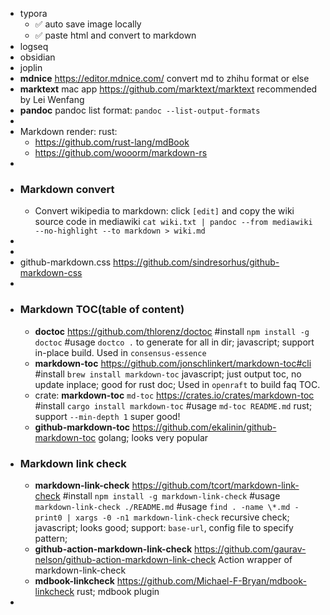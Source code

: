 - typora
	- ✅ auto save image locally
	- ✅ paste html and convert to markdown
- logseq
- obsidian
- joplin
- **mdnice**
  https://editor.mdnice.com/
  convert md to zhihu format or else
- **marktext** mac app
  https://github.com/marktext/marktext
  recommended by Lei Wenfang
- **pandoc**
  pandoc list format:
  `pandoc --list-output-formats`
-
- Markdown render:
  rust:
	- https://github.com/rust-lang/mdBook
	- https://github.com/wooorm/markdown-rs
-
- ### Markdown convert
	- Convert wikipedia to markdown:
	  click `[edit]` and copy the wiki source code in mediawiki
	  `cat wiki.txt | pandoc --from mediawiki  --no-highlight --to markdown > wiki.md`
-
-
- github-markdown.css
  https://github.com/sindresorhus/github-markdown-css
-
- ### Markdown TOC(table of content)
	- **doctoc**
	  https://github.com/thlorenz/doctoc
	  #install `npm install -g doctoc`
	  #usage `doctco .` to generate for all in dir;
	  javascript; support in-place build. Used in `consensus-essence`
	- **markdown-toc**
	  https://github.com/jonschlinkert/markdown-toc#cli
	  #install `brew install markdown-toc`
	  javascript; just output toc, no update inplace; good for rust doc;
	  Used in `openraft` to build faq TOC.
	- crate: **markdown-toc** `md-toc`
	  https://crates.io/crates/markdown-toc
	  #install `cargo install markdown-toc`
	  #usage `md-toc README.md`
	  rust; support `--min-depth 1` super good!
	- **github-markdown-toc**
	  https://github.com/ekalinin/github-markdown-toc
	  golang; looks very popular
- ### Markdown link check
	- **markdown-link-check**
	  https://github.com/tcort/markdown-link-check
	  #install `npm install -g markdown-link-check`
	  #usage `markdown-link-check ./README.md`
	  #usage `find . -name \*.md -print0 | xargs -0 -n1 markdown-link-check` recursive check;
	  javascript; looks good; support: `base-url`, config file to specify pattern;
	- **github-action-markdown-link-check**
	  https://github.com/gaurav-nelson/github-action-markdown-link-check
	  Action wrapper of markdown-link-check
	- **mdbook-linkcheck**
	  https://github.com/Michael-F-Bryan/mdbook-linkcheck
	  rust;  mdbook plugin
-